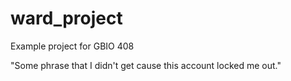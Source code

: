 # ward_project
Example project for GBIO 408

"Some phrase that I didn't get cause this account locked me out." 
